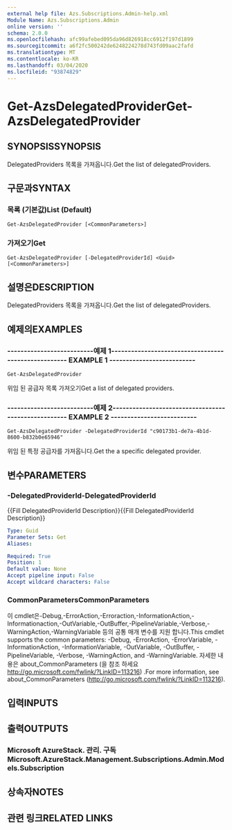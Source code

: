 ```yaml
---
external help file: Azs.Subscriptions.Admin-help.xml
Module Name: Azs.Subscriptions.Admin
online version: ''
schema: 2.0.0
ms.openlocfilehash: afc99afebed095da96d826918cc6912f197d1899
ms.sourcegitcommit: a6f2fc500242de6248224278d743fd09aac2fafd
ms.translationtype: MT
ms.contentlocale: ko-KR
ms.lasthandoff: 03/04/2020
ms.locfileid: "93874829"
---
```

# <span data-ttu-id="0a88d-101">Get-AzsDelegatedProvider</span><span class="sxs-lookup"><span data-stu-id="0a88d-101">Get-AzsDelegatedProvider</span></span>

## <span data-ttu-id="0a88d-102">SYNOPSIS</span><span class="sxs-lookup"><span data-stu-id="0a88d-102">SYNOPSIS</span></span>
<span data-ttu-id="0a88d-103">DelegatedProviders 목록을 가져옵니다.</span><span class="sxs-lookup"><span data-stu-id="0a88d-103">Get the list of delegatedProviders.</span></span>

## <span data-ttu-id="0a88d-104">구문과</span><span class="sxs-lookup"><span data-stu-id="0a88d-104">SYNTAX</span></span>

### <span data-ttu-id="0a88d-105">목록 (기본값)</span><span class="sxs-lookup"><span data-stu-id="0a88d-105">List (Default)</span></span>
```
Get-AzsDelegatedProvider [<CommonParameters>]
```

### <span data-ttu-id="0a88d-106">가져오기</span><span class="sxs-lookup"><span data-stu-id="0a88d-106">Get</span></span>
```
Get-AzsDelegatedProvider [-DelegatedProviderId] <Guid> [<CommonParameters>]
```

## <span data-ttu-id="0a88d-107">설명은</span><span class="sxs-lookup"><span data-stu-id="0a88d-107">DESCRIPTION</span></span>
<span data-ttu-id="0a88d-108">DelegatedProviders 목록을 가져옵니다.</span><span class="sxs-lookup"><span data-stu-id="0a88d-108">Get the list of delegatedProviders.</span></span>

## <span data-ttu-id="0a88d-109">예제의</span><span class="sxs-lookup"><span data-stu-id="0a88d-109">EXAMPLES</span></span>

### <span data-ttu-id="0a88d-110">--------------------------예제 1--------------------------</span><span class="sxs-lookup"><span data-stu-id="0a88d-110">-------------------------- EXAMPLE 1 --------------------------</span></span>
```
Get-AzsDelegatedProvider
```

<span data-ttu-id="0a88d-111">위임 된 공급자 목록 가져오기</span><span class="sxs-lookup"><span data-stu-id="0a88d-111">Get a list of delegated providers.</span></span>

### <span data-ttu-id="0a88d-112">--------------------------예제 2--------------------------</span><span class="sxs-lookup"><span data-stu-id="0a88d-112">-------------------------- EXAMPLE 2 --------------------------</span></span>
```
Get-AzsDelegatedProvider -DelegatedProviderId "c90173b1-de7a-4b1d-8600-b832b0e65946"
```

<span data-ttu-id="0a88d-113">위임 된 특정 공급자를 가져옵니다.</span><span class="sxs-lookup"><span data-stu-id="0a88d-113">Get the a specific delegated provider.</span></span>

## <span data-ttu-id="0a88d-114">변수</span><span class="sxs-lookup"><span data-stu-id="0a88d-114">PARAMETERS</span></span>

### <span data-ttu-id="0a88d-115">-DelegatedProviderId</span><span class="sxs-lookup"><span data-stu-id="0a88d-115">-DelegatedProviderId</span></span>
<span data-ttu-id="0a88d-116">{{Fill DelegatedProviderId Description}}</span><span class="sxs-lookup"><span data-stu-id="0a88d-116">{{Fill DelegatedProviderId Description}}</span></span>

```yaml
Type: Guid
Parameter Sets: Get
Aliases: 

Required: True
Position: 1
Default value: None
Accept pipeline input: False
Accept wildcard characters: False
```

### <span data-ttu-id="0a88d-117">CommonParameters</span><span class="sxs-lookup"><span data-stu-id="0a88d-117">CommonParameters</span></span>
<span data-ttu-id="0a88d-118">이 cmdlet은-Debug,-ErrorAction,-Erroraction,-InformationAction,-Informationaction,-OutVariable,-OutBuffer,-PipelineVariable,-Verbose,-WarningAction,-WarningVariable 등의 공통 매개 변수를 지원 합니다.</span><span class="sxs-lookup"><span data-stu-id="0a88d-118">This cmdlet supports the common parameters: -Debug, -ErrorAction, -ErrorVariable, -InformationAction, -InformationVariable, -OutVariable, -OutBuffer, -PipelineVariable, -Verbose, -WarningAction, and -WarningVariable.</span></span> <span data-ttu-id="0a88d-119">자세한 내용은 about_CommonParameters (을 참조 하세요 http://go.microsoft.com/fwlink/?LinkID=113216) .</span><span class="sxs-lookup"><span data-stu-id="0a88d-119">For more information, see about_CommonParameters (http://go.microsoft.com/fwlink/?LinkID=113216).</span></span>

## <span data-ttu-id="0a88d-120">입력</span><span class="sxs-lookup"><span data-stu-id="0a88d-120">INPUTS</span></span>

## <span data-ttu-id="0a88d-121">출력</span><span class="sxs-lookup"><span data-stu-id="0a88d-121">OUTPUTS</span></span>

### <span data-ttu-id="0a88d-122">Microsoft AzureStack. 관리. 구독</span><span class="sxs-lookup"><span data-stu-id="0a88d-122">Microsoft.AzureStack.Management.Subscriptions.Admin.Models.Subscription</span></span>

## <span data-ttu-id="0a88d-123">상속자</span><span class="sxs-lookup"><span data-stu-id="0a88d-123">NOTES</span></span>

## <span data-ttu-id="0a88d-124">관련 링크</span><span class="sxs-lookup"><span data-stu-id="0a88d-124">RELATED LINKS</span></span>

